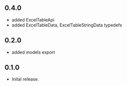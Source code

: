 ## 0.4.0

- added ExcelTableApi
- added ExcelTableData, ExcelTableStringData typedefs

## 0.2.0

- added models export

## 0.1.0

- Inital release.
